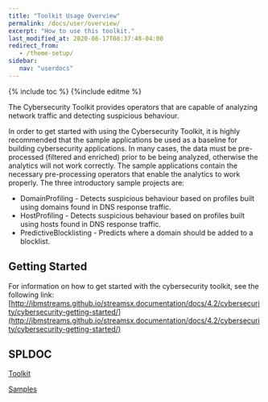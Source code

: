 ```yaml
---
title: "Toolkit Usage Overview"
permalink: /docs/user/overview/
excerpt: "How to use this toolkit."
last_modified_at: 2020-08-17T08:37:48-04:00
redirect_from:
   - /theme-setup/
sidebar:
   nav: "userdocs"
---
```

{% include toc %}
{%include editme %}

The Cybersecurity Toolkit provides operators that are capable of analyzing network traffic and detecting suspicious behaviour.

In order to get started with using the Cybersecurity Toolkit, it is highly recommended that the sample applications be used as a baseline for building cybersecurity applications. In many cases, the data must be pre-processed (filtered and enriched) prior to be being analyzed, otherwise the analytics will not work correctly. The sample applications contain the necessary pre-processing operators that enable the analytics to work properly. The three introductory sample projects are:

* DomainProfiling - Detects suspicious behaviour based on profiles built using domains found in DNS response traffic.
* HostProfiling - Detects suspicious behaviour based on profiles built using hosts found in DNS response traffic.
* PredictiveBlocklisting - Predicts where a domain should be added to a blocklist.

## Getting Started

For information on how to get started with the cybersecurity toolkit, see the following link:
[http://ibmstreams.github.io/streamsx.documentation/docs/4.2/cybersecurity/cybersecurity-getting-started/](http://ibmstreams.github.io/streamsx.documentation/docs/4.2/cybersecurity/cybersecurity-getting-started/)


## SPLDOC

[Toolkit](https://ibmstreams.github.io/streamsx.cybersecurity.starterApps/doc/tkspldoc/html/)

[Samples](https://ibmstreams.github.io/streamsx.cybersecurity.starterApps/doc/spldoc/html/)
